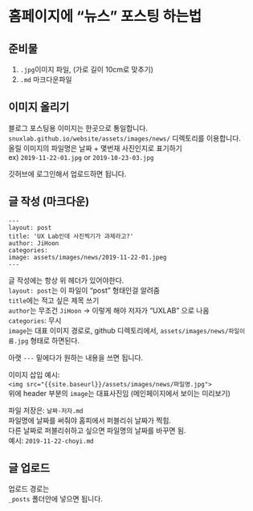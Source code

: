 # 홈페이지에 “뉴스” 포스팅 하는법
## 준비물
1. `.jpg`이미지 파일, (가로 길이 10cm로 맞추기)
2. `.md` 마크다운파일

## 이미지 올리기
블로그 포스팅용 이미지는 한곳으로 통일합니다.  
`snuxlab.github.io/website/assets/images/news/` 디렉토리를 이용합니다.  
올릴 이미지의 파일명은 날짜 + 몇번재 사진인지로 표기하기  
ex) `2019-11-22-01.jpg` or `2019-10-23-03.jpg`  

깃허브에 로그인해서 업로드하면 됩니다.  

## 글 작성 (마크다운)
```
---
layout: post
title: 'UX Lab인데 사진찍기가 과제라고?'
author: JiHoon
categories: 
image: assets/images/news/2019-11-22-01.jpeg
---
```

글 작성에는 항상 위 헤더가 있어야한다.  
`layout: post`는 이 파일이 “post” 형태인걸 알려줌  
`title`에는 적고 싶은 제목 쓰기  
`author`는 무조건 `JiHoon` -> 이렇게 해야 저자가 “UXLAB” 으로 나옴  
`categories`: 무시  
`image`는 대표 이미지 경로로, github 디렉토리에서, `assets/images/news/파일이름.jpg` 형태로 하면된다.  

아랫 `---` 밑에다가 원하는 내용을 쓰면 됩니다.  

이미지 삽입 예시:  
`<img src="{{site.baseurl}}/assets/images/news/파일명.jpg">`  
위에 header 부분의 `image`는 대표사진임 (메인페이지에서 보이는 미리보기)  

파일 저장은: `날짜-저자.md`  
파일명에 날짜를 써줘야 홈피에서 퍼블리쉬 날짜가 찍힘.  
다른 날짜로 퍼블리쉬하고 싶으면 파일명의 날짜를 바꾸면 됨.  
예시: `2019-11-22-choyi.md`  

## 글 업로드
업로드 경로는  
`_posts` 폴더안에 넣으면 됩니다.



